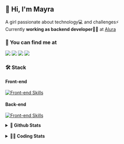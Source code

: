## 👋 Hi, I'm Mayra

A girl passionate about technology💻 and challenges⚡  
Currently **working as backend developer**👩‍💻 at [Alura](https://www.alura.com.br)   

### 💬 You can find me at

<a href="https://mayra.dev" target="_blank" rel="noopener"><img src="https://img.shields.io/badge/-mayra.dev-005FED?style=flat&logo=Google-chrome&logoColor=white"/></a>
<a href="https://linkedin.com/in/mayraamaral" target="_blank" rel="noopener"><img src="https://img.shields.io/badge/-/mayraamaral-0077B5?style=flat&logo=Linkedin&logoColor=white"/></a>
<a href="mailto:mayra@mayra.dev" target="_blank" rel="noopener"><img src="https://img.shields.io/badge/-mayra@mayra.dev-D14836?style=flat&logo=Gmail&logoColor=white"/></a>
<a href="" target="_blank" rel="noopener"><img src="https://img.shields.io/badge/-mayraamaral-7289DA?style=flat&logo=Discord&logoColor=white"/></a>

### 🛠️ Stack
#### Front-end

[![Front-end Skills](https://skillicons.dev/icons?i=react,next,angular,redux,styledcomponents,html,css,sass,js,ts,figma)](https://skillicons.dev)
#### Back-end

[![Front-end Skills](https://skillicons.dev/icons?i=java,spring,hibernate,aws,idea,postgres,mysql,git,linux,bash,nodejs,docker,kubernetes,jenkins)](https://skillicons.dev)


<details>
    <summary><strong>📌 Github Stats</strong></summary>
    <br />
    <div align="center">
        <table>
      <td><img height="160em" src="https://github-readme-stats.vercel.app/api?username=mayraamaral&show_icons=true&theme=algolia&hide_border=true&hide=stars&count_private=true" alt="Readme stats"></td>
      <td><img height="160em" src="https://github-readme-stats.vercel.app/api/top-langs/?username=mayraamaral&&layout=compact&&theme=algolia&hide_border=true&langs_count=6" alt="Language stats"></td>
       </table>
  </div> 
    

  <p align="center">
    <img src="https://github-readme-streak-stats.herokuapp.com?user=mayraamaral&theme=dark&hide_border=true&date_format=j%20M%5B%20Y%5D&locale=pt-br&background=050F2C&ring=0195DD&fire=23AA7D&currStreakLabel=23AA7D" alt="Streak stats">
  </p> 
</details>

<br />

<details>
  <summary><strong>👩‍💻 Coding Stats</strong></summary>
  <br />
  
  <!--START_SECTION:waka-->
**🐱 My GitHub Data** 

> 📦 582.7 kB Used in GitHub's Storage 
 > 
> 🏆 396 Contributions in the Year 2024
 > 
> 🚫 Not Opted to Hire
 > 
> 📜 55 Public Repositories 
 > 
> 🔑 31 Private Repositories 
 > 
**I'm an Early 🐤** 

```text
🌞 Morning                712 commits         ████░░░░░░░░░░░░░░░░░░░░░   14.75 % 
🌆 Daytime                2595 commits        █████████████░░░░░░░░░░░░   53.75 % 
🌃 Evening                1315 commits        ███████░░░░░░░░░░░░░░░░░░   27.24 % 
🌙 Night                  206 commits         █░░░░░░░░░░░░░░░░░░░░░░░░   04.27 % 
```
📅 **I'm Most Productive on Wednesday** 

```text
Monday                   868 commits         ████░░░░░░░░░░░░░░░░░░░░░   17.98 % 
Tuesday                  758 commits         ████░░░░░░░░░░░░░░░░░░░░░   15.70 % 
Wednesday                1098 commits        ██████░░░░░░░░░░░░░░░░░░░   22.74 % 
Thursday                 862 commits         ████░░░░░░░░░░░░░░░░░░░░░   17.85 % 
Friday                   600 commits         ███░░░░░░░░░░░░░░░░░░░░░░   12.43 % 
Saturday                 265 commits         █░░░░░░░░░░░░░░░░░░░░░░░░   05.49 % 
Sunday                   377 commits         ██░░░░░░░░░░░░░░░░░░░░░░░   07.81 % 
```


📊 **This Week I Spent My Time On** 

```text
🕑︎ Time Zone: America/Sao_Paulo

💬 Programming Languages: 
Java                     16 hrs 31 mins      ███████████████████████░░   91.10 % 
Properties               35 mins             █░░░░░░░░░░░░░░░░░░░░░░░░   03.29 % 
XML                      25 mins             █░░░░░░░░░░░░░░░░░░░░░░░░   02.32 % 
SQL                      21 mins             ░░░░░░░░░░░░░░░░░░░░░░░░░   01.99 % 
Java Properties          10 mins             ░░░░░░░░░░░░░░░░░░░░░░░░░   00.97 % 

🔥 Editors: 
Intellijidea             18 hrs 8 mins       █████████████████████████   100.00 % 

💻 Operating System: 
Linux                    18 hrs 8 mins       █████████████████████████   100.00 % 
```

**I Mostly Code in Java** 

```text
Java                     123 repos           ███████░░░░░░░░░░░░░░░░░░   26.91 % 
HTML                     114 repos           ██████░░░░░░░░░░░░░░░░░░░   24.95 % 
JavaScript               101 repos           ██████░░░░░░░░░░░░░░░░░░░   22.10 % 
TypeScript               97 repos            █████░░░░░░░░░░░░░░░░░░░░   21.23 % 
C#                       1 repo              ░░░░░░░░░░░░░░░░░░░░░░░░░   00.22 % 
```




 Last Updated on 15/06/2024 19:04:47 UTC
<!--END_SECTION:waka-->

</details>
